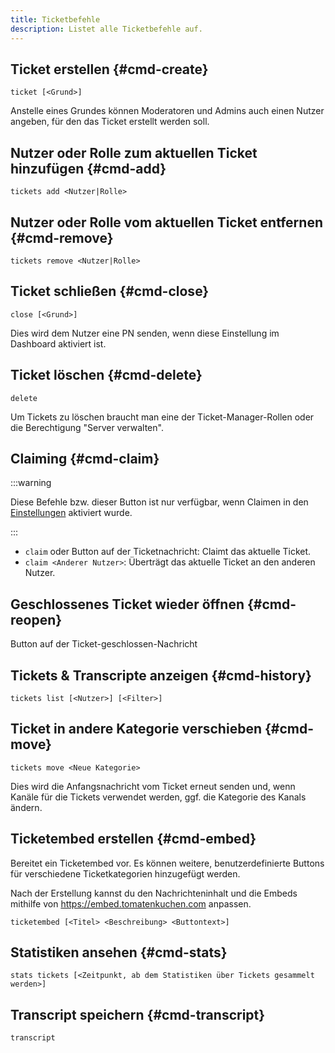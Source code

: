 ```yaml
---
title: Ticketbefehle
description: Listet alle Ticketbefehle auf.
---
```


## Ticket erstellen {#cmd-create}

`ticket [<Grund>]`

Anstelle eines Grundes können Moderatoren und Admins auch einen Nutzer angeben, für den das Ticket erstellt werden soll.

## Nutzer oder Rolle zum aktuellen Ticket hinzufügen {#cmd-add}

`tickets add <Nutzer|Rolle>`

## Nutzer oder Rolle vom aktuellen Ticket entfernen {#cmd-remove}

`tickets remove <Nutzer|Rolle>`

## Ticket schließen {#cmd-close}

`close [<Grund>]`

Dies wird dem Nutzer eine PN senden, wenn diese Einstellung im Dashboard aktiviert ist.

## Ticket löschen {#cmd-delete}

`delete`

Um Tickets zu löschen braucht man eine der Ticket-Manager-Rollen oder die Berechtigung "Server verwalten".

## Claiming {#cmd-claim}

:::warning

Diese Befehle bzw. dieser Button ist nur verfügbar, wenn Claimen in den [Einstellungen](/tickets/claiming) aktiviert wurde.

:::

- `claim` oder Button auf der Ticketnachricht: Claimt das aktuelle Ticket.
- `claim <Anderer Nutzer>`: Überträgt das aktuelle Ticket an den anderen Nutzer.

## Geschlossenes Ticket wieder öffnen {#cmd-reopen}

Button auf der Ticket-geschlossen-Nachricht

## Tickets & Transcripte anzeigen {#cmd-history}

`tickets list [<Nutzer>] [<Filter>]`

## Ticket in andere Kategorie verschieben {#cmd-move}

`tickets move <Neue Kategorie>`

Dies wird die Anfangsnachricht vom Ticket erneut senden und, wenn Kanäle für die Tickets verwendet werden, ggf. die Kategorie des Kanals ändern.

## Ticketembed erstellen {#cmd-embed}

Bereitet ein Ticketembed vor. Es können weitere, benutzerdefinierte Buttons für verschiedene Ticketkategorien hinzugefügt werden.

Nach der Erstellung kannst du den Nachrichteninhalt und die Embeds mithilfe von https://embed.tomatenkuchen.com anpassen.

`ticketembed [<Titel> <Beschreibung> <Buttontext>]`

## Statistiken ansehen {#cmd-stats}

`stats tickets [<Zeitpunkt, ab dem Statistiken über Tickets gesammelt werden>]`

## Transcript speichern {#cmd-transcript}

`transcript`
